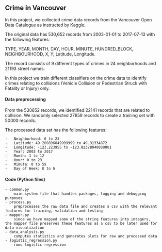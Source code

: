 ##	Crime in Vancouver

In this project, we collected crime data records from the Vancouver Open Data Catalogue as instructed by Kaggle. 

The original data has 530,652 records from 2003-01-01 to 2017-07-13 with the following features:

TYPE, YEAR, MONTH, DAY, HOUR, MINUTE, HUNDRED_BLOCK, NEIGHBOURHOOD, X, Y, Latitude, Longitude.

The record consists of 9 different types of crimes in 24 neighborhoods and 21193 street names. 

In this project we train different classifiers on the crime data to identify crimes relating to collisions (Vehicle Collision or Pedestrian Struck with Fatality or Injury) only. 

#### Data preprocessing
From the 530652 records, we identified 22141 records that are related to collision. We randomly selected 27859 records to create a training set with 50000 records.

The processed data set has the following features:
	
	-	Neighborhood: 0 to 23
	-	Latitude: 49.200896849999999 to 49.31334872
	-	Longitude: -123.223955 to -123.02328940000001
	-	Year: 2003 to 2017
	- 	Month: 1 to 12
	- 	Hour: 0 to 23
	- 	Minute: 0 to 59
	- 	Day of Week: 0 to 6

#### Code (Python files)
	- common.py
		main system file that handles packages, logging and debugging purposes
	- process.py
		preprocesses the raw data file and creates a csv with the relevant features for training, validation and testing
	- mapper.py
		since we have mapped some of the string features into integers, the mapper file preserves these features as a csv to be later used for data visualization
	- data_analysis.py
		computes statistics and generates plots for raw and processed data
	- logistic_regression.py
		runs logistic regression

